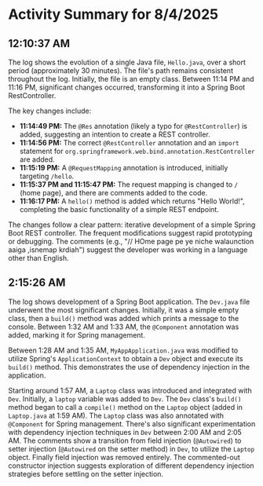 # Activity Summary for 8/4/2025

## 12:10:37 AM
The log shows the evolution of a single Java file, `Hello.java`, over a short period (approximately 30 minutes).  The file's path remains consistent throughout the log. Initially, the file is an empty class.  Between 11:14 PM and 11:16 PM, significant changes occurred, transforming it into a Spring Boot RestController.

The key changes include:

* **11:14:49 PM:** The `@Res` annotation (likely a typo for `@RestController`) is added, suggesting an intention to create a REST controller.
* **11:14:56 PM:**  The correct `@RestController` annotation and an `import` statement for `org.springframework.web.bind.annotation.RestController` are added.
* **11:15:19 PM:** A `@RequestMapping` annotation is introduced, initially targeting `/hello`.
* **11:15:37 PM and 11:15:47 PM:** The request mapping is changed to `/` (home page), and there are comments added to the code.
* **11:16:17 PM:** A `hello()` method is added which returns "Hello World!", completing the basic functionality of a simple REST endpoint.


The changes follow a clear pattern: iterative development of a simple Spring Boot REST controller.  The frequent modifications suggest rapid prototyping or debugging.  The comments (e.g., "// HOme page pe ye niche walaunction aaiga ,isnemap krdiah") suggest the developer was working in a language other than English.


## 2:15:26 AM
The log shows development of a Spring Boot application.  The `Dev.java` file underwent the most significant changes. Initially, it was a simple empty class, then a `build()` method was added which prints a message to the console.  Between 1:32 AM and 1:33 AM, the `@Component` annotation was added, marking it for Spring management.

Between 1:28 AM and 1:35 AM, `MyAppApplication.java` was modified to utilize Spring's `ApplicationContext` to obtain a `Dev` object and execute its `build()` method.  This demonstrates the use of dependency injection in the application.

Starting around 1:57 AM, a `Laptop` class was introduced and integrated with `Dev`. Initially, a `laptop` variable was added to `Dev`.  The `Dev` class's `build()` method began to call a  `compile()` method on the `Laptop` object (added in `Laptop.java` at 1:59 AM).  The `Laptop` class was also annotated with `@Component` for Spring management.  There's also significant experimentation with dependency injection techniques in `Dev`  between 2:00 AM and 2:05 AM.  The comments show a transition from field injection (`@Autowired`) to setter injection (`@Autowired` on the setter method) in `Dev`, to utilize the `Laptop` object.  Finally field injection was removed entirely.  The commented-out constructor injection suggests exploration of different dependency injection strategies before settling on the setter injection.
